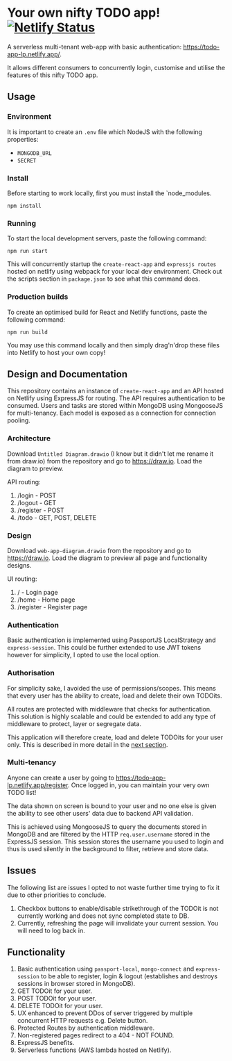 # Your own nifty TODO app! [![Netlify Status](https://api.netlify.com/api/v1/badges/ed726981-293e-406b-951a-de7a8d982df6/deploy-status)](https://app.netlify.com/sites/todo-app-lp/deploys)
A serverless multi-tenant web-app with basic authentication: https://todo-app-lp.netlify.app/.

It allows different consumers to concurrently login, customise and utilise the features of this nifty TODO app.

## Usage
### Environment
It is important to create an `.env` file which NodeJS with the following properties:

- `MONGODB_URL`
- `SECRET`

### Install
Before starting to work locally, first you must install the `node_modules.

`npm install`

### Running
To start the local development servers, paste the following command:

`npm run start`

This will concurrently startup the `create-react-app` and `expressjs routes` hosted on netlify using webpack for your local dev environment.  Check out the scripts section in `package.json` to see what this command does.

### Production builds
To create an optimised build for React and Netlify functions, paste the following command:

`npm run build`

You may use this command locally and then simply drag'n'drop these files into Netlify to host your own copy!

## Design and Documentation
This repository contains an instance of `create-react-app` and an API hosted on Netlify using ExpressJS for routing.  The API requires authentication to be
consumed.  Users and tasks are stored within MongoDB using MongooseJS for multi-tenancy.  Each model is exposed as a connection for connection pooling.

### Architecture
Download `Untitled Diagram.drawio` (I know but it didn't let me rename it from draw.io) from the repository and go to https://draw.io. Load the diagram to preview.

API routing:
1. /login - POST
2. /logout - GET
3. /register - POST
4. /todo - GET, POST, DELETE

### Design
Download `web-app-diagram.drawio` from the repository and go to https://draw.io. Load the diagram to preview all page and functionality designs.

UI routing:
1. / - Login page
2. /home - Home page
3. /register - Register page

### Authentication
Basic authentication is implemented using PassportJS LocalStrategy and `express-session`.  This could be further extended to use JWT tokens however for simplicity, I opted to use the local option.

### Authorisation
For simplicity sake, I avoided the use of permissions/scopes.  This means that every user has the ability to create, load and delete their own TODOits.

All routes are protected with middleware that checks for authentication.  This solution is highly scalable and could be extended to add any type of middleware to protect, layer or segregate data.

This application will therefore create, load and delete TODOits for your user only.  This is described in more detail in the [next section](#multi-tenancy).

### Multi-tenancy
Anyone can create a user by going to https://todo-app-lp.netlify.app/register.  Once logged in, you can maintain your very own TODO list!

The data shown on screen is bound to your user and no one else is given the ability to see other users' data due to backend API validation.

This is achieved using MongooseJS to query the documents stored in MongoDB and are filtered by the HTTP `req.user.username` stored in the ExpressJS session.  This session stores the username you used to login and thus is used silently in the background to filter, retrieve and store data.

## Issues
The following list are issues I opted to not waste further time trying to fix it due to other priorities to conclude.
1. Checkbox buttons to enable/disable strikethrough of the TODOit is not currently working and does not sync completed state to DB.
2. Currently, refreshing the page will invalidate your current session.  You will need to log back in.

## Functionality
1. Basic authentication using `passport-local`, `mongo-connect` and `express-session` to be able to register, login & logout (establishes and destroys sessions in browser stored in MongoDB).
2. GET TODOit for your user.
3. POST TODOit for your user.
4. DELETE TODOit for your user.
6. UX enhanced to prevent DDos of server triggered by multiple concurrent HTTP requests e.g. Delete button.
7. Protected Routes by authentication middleware.
8. Non-registered pages redirect to a 404 - NOT FOUND.
9. ExpressJS benefits.
10. Serverless functions (AWS lambda hosted on Netlify).
